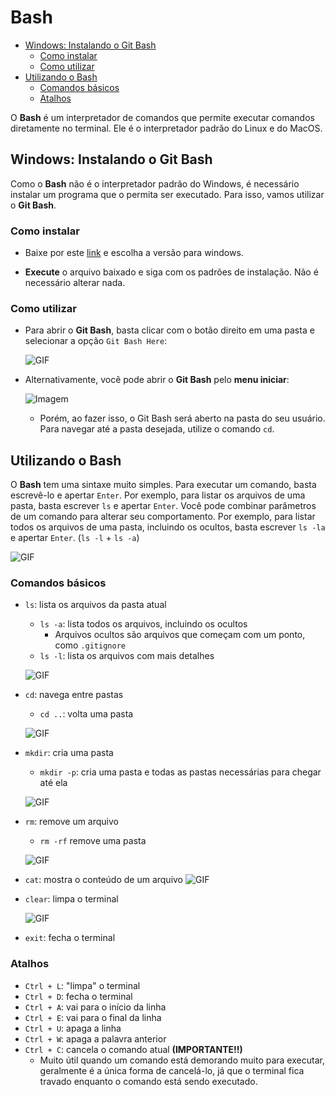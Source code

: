 # Bash

<!-- toc -->
- [Windows: Instalando o Git Bash](#windows-instalando-o-git-bash)
  - [Como instalar](#como-instalar)
  - [Como utilizar](#como-utilizar)
- [Utilizando o Bash](#utilizando-o-bash)
  - [Comandos básicos](#comandos-básicos)
  - [Atalhos](#atalhos)
<!-- toc -->

O **Bash** é um interpretador de comandos que permite executar comandos diretamente no terminal. Ele é o interpretador padrão do Linux e do MacOS.

## Windows: Instalando o Git Bash

Como o **Bash** não é o interpretador padrão do Windows, é necessário instalar um programa que o permita ser executado. Para isso, vamos utilizar o **Git Bash**.

### Como instalar

- Baixe por este [link](https://git-scm.com/downloads) e escolha a versão para windows.

- **Execute** o arquivo baixado e siga com os padrões de instalação. Não é necessário alterar nada.

### Como utilizar

- Para abrir o **Git Bash**, basta clicar com o botão direito em uma pasta e selecionar a opção `Git Bash Here`:

    ![GIF](https://github.com/senapk/fupisfun/assets/103089400/71e1b93e-6db3-4555-a477-a5c0618b24bf)

- Alternativamente, você pode abrir o **Git Bash** pelo **menu iniciar**:

    ![Imagem](https://github.com/senapk/fupisfun/assets/103089400/0f31cf83-8874-4b52-9c0f-95e07bc5f2bb)

  - Porém, ao fazer isso, o Git Bash será aberto na pasta do seu usuário. Para navegar até a pasta desejada, utilize o comando `cd`.

## Utilizando o Bash

O **Bash** tem uma sintaxe muito simples. Para executar um comando, basta escrevê-lo e apertar `Enter`. Por exemplo, para listar os arquivos de uma pasta, basta escrever `ls` e apertar `Enter`.
Você pode combinar parâmetros de um comando para alterar seu comportamento. Por exemplo, para listar todos os arquivos de uma pasta, incluindo os ocultos, basta escrever `ls -la` e apertar `Enter`. (`ls -l` + `ls -a`)

![GIF](https://github.com/senapk/fupisfun/assets/103089400/f6e3850b-6783-4796-8eeb-a69ece072f3b)

### Comandos básicos

- `ls`: lista os arquivos da pasta atual
  - `ls -a`: lista todos os arquivos, incluindo os ocultos
    - Arquivos ocultos são arquivos que começam com um ponto, como `.gitignore`
  - `ls -l`: lista os arquivos com mais detalhes

  ![GIF](https://github.com/senapk/fupisfun/assets/103089400/37a594cc-fdb4-45e2-898b-7d56facc53dd)

- `cd`: navega entre pastas
  - `cd ..`: volta uma pasta

  ![GIF](https://github.com/senapk/fupisfun/assets/103089400/a4bec9ae-438f-4ff4-89ad-2ba626326f74)

- `mkdir`: cria uma pasta
  - `mkdir -p`: cria uma pasta e todas as pastas necessárias para chegar até ela

  ![GIF](https://github.com/senapk/fupisfun/assets/103089400/dd6a7daf-f922-4082-a90d-c2b843dfd497)

- `rm`: remove um arquivo
  - `rm -rf` remove uma pasta

  ![GIF](https://github.com/senapk/fupisfun/assets/103089400/78a4b043-7308-4831-83f5-7771189f9b76)

- `cat`: mostra o conteúdo de um arquivo
  ![GIF](https://github.com/senapk/fupisfun/assets/103089400/d7494f0b-8fa5-4297-8e4d-6d89dbe92587)

- `clear`: limpa o terminal

  ![GIF](https://github.com/senapk/fupisfun/assets/103089400/8cc50e26-30ab-44b8-9b9c-ddd1f7c2a4a0)

- `exit`: fecha o terminal

### Atalhos

- `Ctrl + L`: "limpa" o terminal
- `Ctrl + D`: fecha o terminal
- `Ctrl + A`: vai para o início da linha
- `Ctrl + E`: vai para o final da linha
- `Ctrl + U`: apaga a linha
- `Ctrl + W`: apaga a palavra anterior
- `Ctrl + C`: cancela o comando atual **(IMPORTANTE!!)**
  - Muito útil quando um comando está demorando muito para executar, geralmente é a única forma de cancelá-lo, já que o terminal fica travado enquanto o comando está sendo executado.
